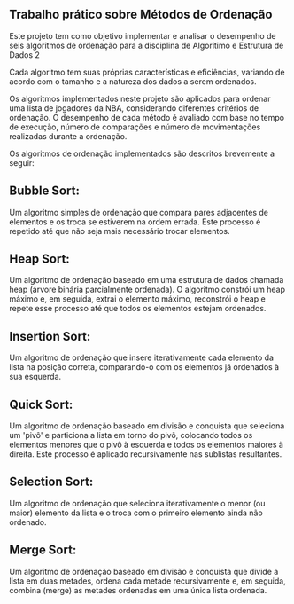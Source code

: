 ## Trabalho prático sobre Métodos de Ordenação

Este projeto tem como objetivo implementar e analisar o desempenho de seis algoritmos de ordenação para a disciplina de Algoritimo e Estrutura de Dados 2

Cada algoritmo tem suas próprias características e eficiências, variando de acordo com o tamanho e a natureza dos dados a serem ordenados.

Os algoritmos implementados neste projeto são aplicados para ordenar uma lista de jogadores da NBA, considerando diferentes critérios de ordenação. O desempenho de cada método é avaliado com base no tempo de execução, número de comparações e número de movimentações realizadas durante a ordenação.

Os algoritmos de ordenação implementados são descritos brevemente a seguir:

## Bubble Sort:
Um algoritmo simples de ordenação que compara pares adjacentes de elementos e os troca se estiverem na ordem errada. Este processo é repetido até que não seja mais necessário trocar elementos.

## Heap Sort:
Um algoritmo de ordenação baseado em uma estrutura de dados chamada heap (árvore binária parcialmente ordenada). O algoritmo constrói um heap máximo e, em seguida, extrai o elemento máximo, reconstrói o heap e repete esse processo até que todos os elementos estejam ordenados.

## Insertion Sort:
Um algoritmo de ordenação que insere iterativamente cada elemento da lista na posição correta, comparando-o com os elementos já ordenados à sua esquerda.

## Quick Sort:
Um algoritmo de ordenação baseado em divisão e conquista que seleciona um 'pivô' e particiona a lista em torno do pivô, colocando todos os elementos menores que o pivô à esquerda e todos os elementos maiores à direita. Este processo é aplicado recursivamente nas sublistas resultantes.

## Selection Sort:
Um algoritmo de ordenação que seleciona iterativamente o menor (ou maior) elemento da lista e o troca com o primeiro elemento ainda não ordenado.

## Merge Sort:
Um algoritmo de ordenação baseado em divisão e conquista que divide a lista em duas metades, ordena cada metade recursivamente e, em seguida, combina (merge) as metades ordenadas em uma única lista ordenada.

